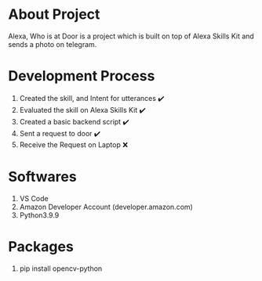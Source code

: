 # About Project

Alexa, Who is at Door is a project which is built on top of Alexa Skills Kit and sends a photo on telegram.

# Development Process

1. Created the skill, and Intent for utterances :heavy_check_mark:
2. Evaluated the skill on Alexa Skills Kit :heavy_check_mark:
3. Created a basic backend script :heavy_check_mark:
4. Sent a request to door :heavy_check_mark:
5. Receive the Request on Laptop :x:

# Softwares
1. VS Code
2. Amazon Developer Account (developer.amazon.com)
3. Python3.9.9

# Packages
1. pip install opencv-python

